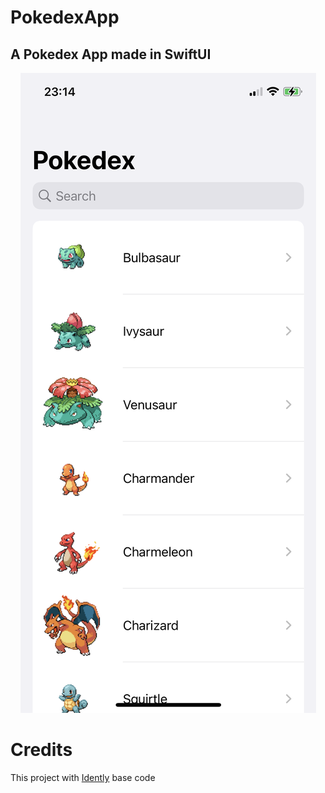 # PokedexApp
## A Pokedex App made in SwiftUI

<div align="center">
  <img src="Screenshots/WhiteHome.png" style="width: 150, height: 80">
</div>

# Credits
This project with [Idently](https://github.com/indently/MVVMPokedex) base code
